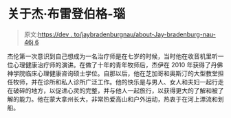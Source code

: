 # 关于杰·布雷登伯格-瑙

> 原文:[https://dev . to/jaybradenburgnau/about-Jay-bradenburg-nau-46j 6](https://dev.to/jaybradenburgnau/about-jay-bradenburg-nau-46j6)

杰伦第一次意识到自己想成为一名治疗师是在七岁的时候，当时他在收音机里听一位心理健康治疗师的演讲。在做了十年的青年牧师后，杰伊在 2010 年获得了丹佛神学院临床心理健康咨询硕士学位。自那以后，他在芝加哥和奥斯汀的大型教堂担任牧师，并在诊所和私人诊所广泛工作。他的快乐是与男人、女人和夫妇一起行走在破碎的地方，以促进心灵的完整，并与他人一起旅行，以获得更大的了解和被了解的能力。他在蒙大拿州长大，非常热爱高山和户外运动，热衷于在河上漂流和划船。